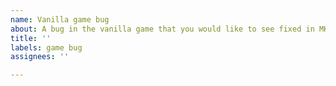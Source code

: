 ```yaml
---
name: Vanilla game bug
about: A bug in the vanilla game that you would like to see fixed in MKW-SP.
title: ''
labels: game bug
assignees: ''

---
```




